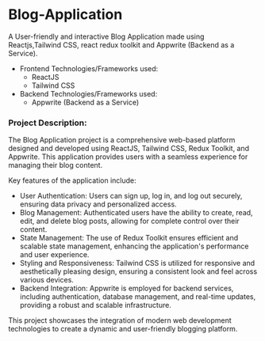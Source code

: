 # Blog-Application
A User-friendly and interactive Blog Application made using Reactjs,Tailwind CSS, react redux toolkit and Appwrite (Backend as a Service).

- Frontend Technologies/Frameworks used:
  - ReactJS
  - Tailwind CSS
- Backend Technologies/Frameworks used:
  - Appwrite (Backend as a Service)

### Project Description:

The Blog Application project is a comprehensive web-based platform designed and developed using ReactJS, Tailwind CSS, Redux Toolkit, and Appwrite. This application provides users with a seamless experience for managing their blog content. 

Key features of the application include:

- User Authentication: Users can sign up, log in, and log out securely, ensuring data privacy and personalized access.
- Blog Management: Authenticated users have the ability to create, read, edit, and delete blog posts, allowing for complete control over their content.
- State Management: The use of Redux Toolkit ensures efficient and scalable state management, enhancing the application's performance and user experience.
- Styling and Responsiveness: Tailwind CSS is utilized for responsive and aesthetically pleasing design, ensuring a consistent look and feel across various devices.
- Backend Integration: Appwrite is employed for backend services, including authentication, database management, and real-time updates, providing a robust and scalable infrastructure.

This project showcases the integration of modern web development technologies to create a dynamic and user-friendly blogging platform.
